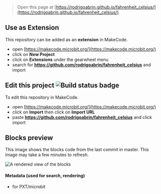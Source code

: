 
> Open this page at [https://rodrigoabrin.github.io/fahrenheit_celsius/](https://rodrigoabrin.github.io/fahrenheit_celsius/)

## Use as Extension

This repository can be added as an **extension** in MakeCode.

* open [https://makecode.microbit.org/](https://makecode.microbit.org/)
* click on **New Project**
* click on **Extensions** under the gearwheel menu
* search for **https://github.com/rodrigoabrin/fahrenheit_celsius** and import

## Edit this project ![Build status badge](https://github.com/rodrigoabrin/fahrenheit_celsius/workflows/MakeCode/badge.svg)

To edit this repository in MakeCode.

* open [https://makecode.microbit.org/](https://makecode.microbit.org/)
* click on **Import** then click on **Import URL**
* paste **https://github.com/rodrigoabrin/fahrenheit_celsius** and click import

## Blocks preview

This image shows the blocks code from the last commit in master.
This image may take a few minutes to refresh.

![A rendered view of the blocks](https://github.com/rodrigoabrin/fahrenheit_celsius/raw/master/.github/makecode/blocks.png)

#### Metadata (used for search, rendering)

* for PXT/microbit
<script src="https://makecode.com/gh-pages-embed.js"></script><script>makeCodeRender("{{ site.makecode.home_url }}", "{{ site.github.owner_name }}/{{ site.github.repository_name }}");</script>
